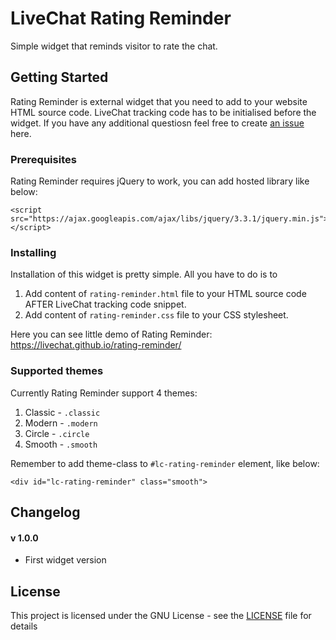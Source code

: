 # LiveChat Rating Reminder

Simple widget that reminds visitor to rate the chat.

## Getting Started

Rating Reminder is external widget that you need to add to your website HTML source code. LiveChat tracking code has to be initialised before the widget. If you have any additional questiosn feel free to create [an issue](https://github.com/livechat/rating-reminder/issues) here.

### Prerequisites

Rating Reminder requires jQuery to work, you can add hosted library like below:

```
<script src="https://ajax.googleapis.com/ajax/libs/jquery/3.3.1/jquery.min.js"></script>
```

### Installing

Installation of this widget is pretty simple. All you have to do is to 
1. Add content of `rating-reminder.html` file to your HTML source code AFTER LiveChat tracking code snippet.
2. Add content of `rating-reminder.css` file to your CSS stylesheet. 

Here you can see little demo of Rating Reminder: https://livechat.github.io/rating-reminder/

### Supported themes

Currently Rating Reminder support 4 themes:
1. Classic - `.classic`
2. Modern - `.modern`
3. Circle - `.circle`
4. Smooth - `.smooth`

Remember to add theme-class to `#lc-rating-reminder` element, like below:

```
<div id="lc-rating-reminder" class="smooth">
```

## Changelog

#### v 1.0.0
- First widget version

## License

This project is licensed under the GNU License - see the [LICENSE](LICENSE) file for details
